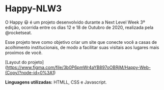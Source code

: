 # Happy-NLW3 

O Happy :smiley: é um projeto desenvolvido durante a Next Level Week 3º edição, ocorrida entre os dias 12 e 18 de Outubro de 2020, realizada pela @rocketseat. 

Esse projeto teve como objetivo criar um site que conecte você a casas de acolhimento institucionais, de modo a facilitar suas visitais aos lugares mais proximos de você.

[Layout do projeto] (https://www.figma.com/file/3b0P6pmWr4aYB897oOBRjM/Happy-Web-(Copy)?node-id=0%3A1)

**Linguagens utilizadas:** HTMLL, CSS e Javascript.